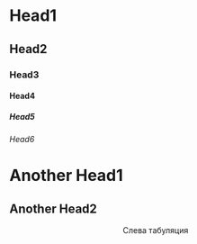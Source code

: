 # Head1
## Head2
### Head3
#### Head4
##### Head5
###### Head6

Another Head1
=============
Another Head2
-------------

<center>&nbsp;&nbsp;&nbsp;&nbsp;Слева табуляция</center>
